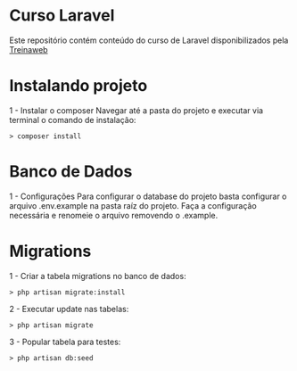 # Curso Laravel
Este repositório contém conteúdo do curso de Laravel disponibilizados pela [Treinaweb](https://www.treinaweb.com.br)

# Instalando projeto
1 - Instalar o composer
Navegar até a pasta do projeto e executar via terminal o comando de instalação:
```
> composer install

```

# Banco de Dados
1 - Configurações
Para configurar o database do projeto basta configurar o arquivo .env.example na pasta raíz do projeto. Faça a configuração necessária e renomeie o arquivo removendo o .example.

# Migrations
1 - Criar a tabela migrations no banco de dados:
```
> php artisan migrate:install

```

2 - Executar update nas tabelas:
```
> php artisan migrate

```

3 - Popular tabela para testes:
```
> php artisan db:seed

```

